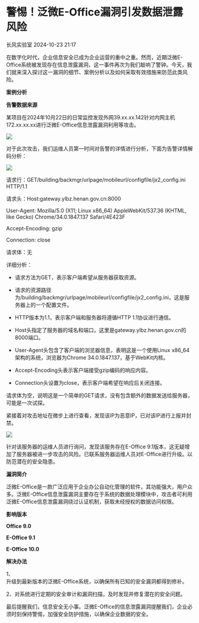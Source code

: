 #  警惕！泛微E-Office漏洞引发数据泄露风险   
 长风实验室   2024-10-23 21:17  
  
在数字化时代，企业信息安全已成为企业运营的重中之重。然而，近期泛微E-Office系统被发现存在信息泄露漏洞，这一事件再次为我们敲响了警钟。今天，我们就来深入探讨这一漏洞的细节、案例分析以及如何采取有效措施来防范此类风险。  
  
**案例分析**  
  
**告警数据来源**  
  
某项目在2024年10月22日的日常监控发现外网39.xx.xx.142针对内网主机172.xx.xx.xx进行泛微E-Office信息泄露漏洞利用等攻击。  
  
![](https://mmbiz.qpic.cn/sz_mmbiz_png/twRRNxG1MqwWIMXYOrskrqNuccKw5C3VxiauUux6NB4ZfqkdcxaDR0D3l8d1EyROdFI6B4vlbcw119Q6RFXwxAg/640?wx_fmt=png&from=appmsg "")  
  
对于此次攻击，我们运维人员第一时间对告警的详情进行分析，下面为告警详情解码分析：  
  
![](https://mmbiz.qpic.cn/sz_mmbiz_png/twRRNxG1MqwWIMXYOrskrqNuccKw5C3Vic8EAEp16zselygLLTdMvS9tibd146ibYZmnejk4BYNQoDXVXy8iaCM9VA/640?wx_fmt=png&from=appmsg "")  
  
  
请求行：GET/building/backmgr/urlpage/mobileurl/configfile/jx2_config.ini HTTP/1.1  
  
请求头：Host:gateway.ylbz.henan.gov.cn:8000  
  
User-Agent: Mozilla/5.0 (X11; Linux x86_64) AppleWebKit/537.36 (KHTML, like Gecko) Chrome/34.0.1847.137 Safari/4E423F  
  
Accept-Encoding: gzip  
  
Connection: close  
  
请求体：无  
  
详细分析：  
- 请求方法为GET，表示客户端希望从服务器获取资源。  
  
- 请求的资源路径为/building/backmgr/urlpage/mobileurl/configfile/jx2_config.ini，这是服务器上的一个配置文件。  
  
- HTTP版本为1.1，表示客户端和服务器将遵循HTTP 1.1协议进行通信。  
  
- Host头指定了服务器的域名和端口，这里是gateway.ylbz.henan.gov.cn的8000端口。  
  
- User-Agent头包含了客户端的浏览器信息，表明这是一个使用Linux x86_64架构的系统，浏览器为Chrome 34.0.1847.137，基于WebKit内核。  
  
- Accept-Encoding头表示客户端接受gzip编码的响应内容。  
  
- Connection头设置为close，表示客户端希望在响应后关闭连接。  
  
请求体为空，说明这是一个简单的GET请求，没有包含额外的数据发送给服务器，可能是一次试探。  
  
紧接着对攻击地址在微步上进行查看，发现该IP为恶意IP，已对该IP进行上报并封禁。  
  
![](https://mmbiz.qpic.cn/sz_mmbiz_png/twRRNxG1MqwWIMXYOrskrqNuccKw5C3Vsajbia8n3FJogsTQKsL5A30fa7Wdcz18DCGhYwDqHHKYL9ibIwXFonaw/640?wx_fmt=png&from=appmsg "")  
  
针对该服务器的运维人员进行询问，发现该服务存在E-Office 9.1版本，这无疑增加了服务器被进一步攻击的风险。已联系服务器运维人员对E-Office进行升级。以防范潜在的安全隐患。  
  
**漏洞简介**  
  
泛微E-Office是一款广泛应用于企业办公自动化管理的软件，其功能强大，用户众多。泛微E-Office信息泄露漏洞主要存在于系统的数据处理模块中，攻击者可利用泛微E-Office信息泄露漏洞绕过认证机制，获取未经授权的数据访问权限。  
  
**影响版本**  
  
**Office 9.0**  
  
**E-Office 9.1**  
  
**E-Office 10.0**  
  
**解决办法**  
  
1、  
升级到最新版本的泛微E-Office系统，以确保所有已知的安全漏洞都得到修补。  
  
2、对系统进行定期的安全审计和漏洞扫描，及时发现并修复潜在的安全问题。  
  
最后提醒我们，信息安全无小事。泛微E-Office的信息泄露漏洞提醒我们，企业必须时刻保持警惕，加强安全防护措施，以确保企业数据的安全。  
  
  
